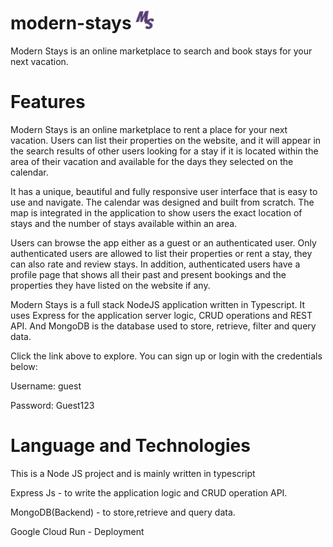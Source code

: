 # modern-stays <img src='https://github.com/GoldenAceTech/modern-stays/blob/master/src/public/images/favicon.png' height='30' width='30' alt='modernstay-icon'>
Modern Stays is an online marketplace to search and book stays for your next vacation. 

# Features
Modern Stays is an online marketplace to rent a place for your next vacation.  Users can list their properties on the website, and it will appear in the search results of other users looking for a stay if it is located within the area of their vacation and available for the days they selected on the calendar.  

It has a unique, beautiful and fully responsive user interface that is easy to use and navigate. The calendar was designed and built from scratch. The map is integrated in the application to show users the exact location of stays and the number of stays available within an area.  

Users can browse the app either as a guest or an authenticated user. Only authenticated users are allowed to list their properties or rent a stay, they can also rate and review stays. In addition, authenticated users have a profile page that shows all their past and present bookings and the properties they have listed on the website if any.  

Modern Stays is a full stack NodeJS application written in Typescript. It uses Express for the application server logic, CRUD operations and REST API. And MongoDB is the database used to store, retrieve, filter and query data.  

Click the link above to explore. You can sign up or login with the credentials below: 

Username: guest 

Password: Guest123 

# Language and Technologies
 This is a Node JS project and is mainly written in typescript
 
 Express Js - to write the application logic and CRUD operation API.
 
 MongoDB(Backend) - to store,retrieve and query data. 

 Google Cloud Run - Deployment
